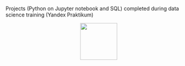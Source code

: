 Projects (Python on Jupyter notebook and SQL) completed during data science training (Yandex Praktikum)
<div id="header" align="center">
  <img src="[https://media.giphy.com/media/M9gbBd9nbDrOTu1Mqx/giphy.gif](https://media.giphy.com/media/2IudUHdI075HL02Pkk/giphy.gif)" width="100"/>
</div>
